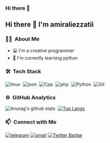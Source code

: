 ### Hi there 👋

<!--
**amiraliezzatii/amiraliezzatii** is a ✨ _special_ ✨ repository because its `README.md` (this file) appears on your GitHub profile.

Here are some ideas to get you started:

- 🔭 I’m currently working on ...
- 🌱 I’m currently learning ...  
- 👯 I’m looking to collaborate on ...
- 🤔 I’m looking for help with ...
- 💬 Ask me about ...
- 📫 How to reach me: ...  
- 😄 Pronouns: ...
- ⚡ Fun fact: ...
-->

## Hi there 👋 I'm amiraliezzatii
### 👨🏻‍ &nbsp;About Me
- 💻 I'm a creative programmer
- 🌱 I'm currently learning python  

### 🛠 &nbsp;Tech Stack
![linux](https://img.shields.io/badge/-Linux-141a20?style=flat&logo=linux&logoColor=fff)&nbsp;
![json](https://img.shields.io/badge/-JSON-141a20?style=flat&logo=json&logoColor=BABABA)&nbsp;
![Cpp](https://img.shields.io/badge/-C++-141a20?style=flat&logo=cplusplus&logoColor=004482)&nbsp;
![php](https://img.shields.io/badge/-PHP-141a20?style=flat&logo=php)&nbsp;
![Python](https://img.shields.io/badge/-Python-141a20?style=flat&logo=python&logoColor=CCB800)&nbsp;
![Git](https://img.shields.io/badge/-Git-141a20?style=flat&logo=git)&nbsp;

### ⚙️ &nbsp;GitHub Analytics
![Anurag's github stats](https://github-readme-stats.vercel.app/api?username=amiraliezzatii&theme=light&show_icons=true)&nbsp; [![Top Langs](https://github-readme-stats.vercel.app/api/top-langs/?username=amiraliezzatii&layout=compact&exclude_repo=amiraliezzatii.github.io&theme=light)](https://github.com/amiraliezzatii)


### 📫 &nbsp;Connect with Me
[![telegram](https://img.shields.io/badge/-@amiraliezzatii-fff?style=flat&logo=Telegram&logoColor=white)](https://t.me/amiraliezzatii)
[![gmail](https://img.shields.io/badge/-ezzatiamirali7@gmail.com-D14836?style=flat&logo=Gmail&logoColor=white)](mailto:ezzatiamirali7@gmail.com)
[![Twitter Badge](https://img.shields.io/badge/-Twitter-1da1f2?labelColor=1da1f2&logo=twitter&logoColor=white&link=https://twitter.com/amiraliezzatii)](https://twitter.com/amiraliezzatii)
<!-- [![Github](https://img.shields.io/github/followers/mobinjavari?label=Follow&style=social)](https://github.com/mobinjavari) -->

